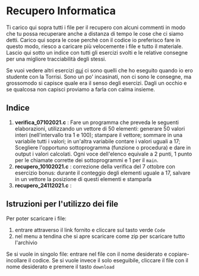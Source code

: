 # Recupero Informatica

Ti carico qui sopra tutti i file per il recupero con alcuni commenti in modo che tu possa recuperare anche a distanza di tempo le cose che ci siamo detti. Carico qui sopra le cose perchè con il codice io preferisco fare in questo modo, riesco a caricare più velocemente i file e tutto il materiale. Lascio qui sotto un indice con tutti gli esercizi svolti e le relative consegne per una migliore tracciabilità degli stessi.

Se vuoi vedere altri esercizi [qui](https://github.com/GiorCocc/programmi-liceo) ci sono quelli che ho eseguito quando io ero studente con la Torrisi. Sono un po' incasinati, non ci sono le consegne, ma grossomodo si capisce quale era il senso degli esercizi. Dagli un occhio e se qualcosa non capisci proviamo a farla con calma insieme.

## Indice

1. **verifica_07102021.c** : Fare un programma che preveda le seguenti elaborazioni, utilizzando un vettore di 50 elementi: generare 50 valori interi (nell'intervallo tra 1 e 100); stampare il vettore; sommare in una variabile tutti i valori; in un'altra variabile contare i valori uguali a 17; Scegliere l'opportuno sottoprogramma (funzione o procedura) e dare in output i valori calcolati. Ogni voce dell'elenco equivale a 2 punti, 1 punto per le chiamate corrette dei sottoprogrammi e 1 per il `main`.
2. **recupero_10102021.c** : correzione della verifica del 7 ottobre con esercizio bonus: durante il conteggio degli elementi uguale a 17, salvare in un vettore la posizione di questi elementi e stamparla
3. **recupero_24112021.c** :

## Istruzioni per l'utilizzo dei file

Per poter scaricare i file:

1. entrare attraverso il link fornito e cliccare sul tasto verde `Code`
2. nel menu a tendina che si apre scaricare come zip per scaricare tutto l'archivio

Se si vuole in singolo file: entrare nel file con il nome desiderato e copiare-incollare il codice. Se si vuole invece il solo eseguibile, cliccare il file con il nome desiderato e premere il tasto `download`
